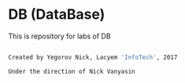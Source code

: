 # DB (DataBase)

This is repository for labs of DB

```sh

Created by Yegorov Nick, Lacyem 'InfoTech', 2017

Under the direction of Nick Vanyasin
```

